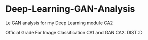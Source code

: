 # Deep-Learning-GAN-Analysis
Le GAN analysis for my Deep Learning module CA2

Official Grade For Image Classification CA1 and GAN CA2: DIST :D
